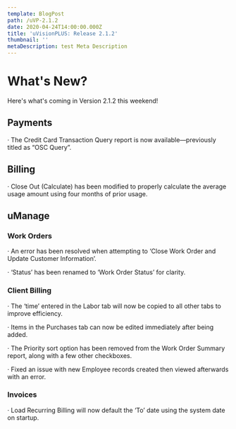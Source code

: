 ```yaml
---
template: BlogPost
path: /uVP-2.1.2
date: 2020-04-24T14:00:00.000Z
title: 'uVisionPLUS: Release 2.1.2'
thumbnail: ''
metaDescription: test Meta Description
---
```

# What's New?

Here's what's coming in Version 2.1.2 this weekend!

## Payments

· The Credit Card Transaction Query report is now available—previously titled as “OSC Query”.

## Billing

· Close Out (Calculate) has been modified to properly calculate the average usage amount using four months of prior usage.

## uManage

### Work Orders

· An error has been resolved when attempting to ‘Close Work Order and Update Customer Information’.

· ‘Status’ has been renamed to ‘Work Order Status’ for clarity.

### Client Billing

· The ‘time’ entered in the Labor tab will now be copied to all other tabs to improve efficiency.

· Items in the Purchases tab can now be edited immediately after being added.

· The Priority sort option has been removed from the Work Order Summary report, along with a few other checkboxes.

· Fixed an issue with new Employee records created then viewed afterwards with an error.

### Invoices

· Load Recurring Billing will now default the ‘To’ date using the system date on startup.
